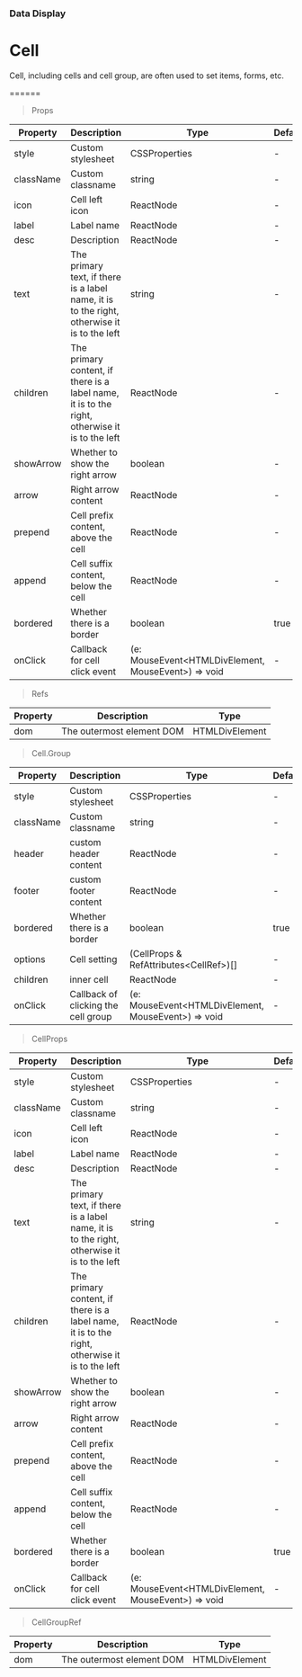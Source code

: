 ### Data Display

# Cell 

Cell, including cells and cell group, are often used to set items, forms, etc.

======

> Props

|Property|Description|Type|DefaultValue|
|----------|-------------|------|------|
|style|Custom stylesheet|CSSProperties|-|
|className|Custom classname|string|-|
|icon|Cell left icon|ReactNode|-|
|label|Label name|ReactNode|-|
|desc|Description|ReactNode|-|
|text|The primary text, if there is a label name, it is to the right, otherwise it is to the left|string|-|
|children|The primary content, if there is a label name, it is to the right, otherwise it is to the left|ReactNode|-|
|showArrow|Whether to show the right arrow|boolean|-|
|arrow|Right arrow content|ReactNode|-|
|prepend|Cell prefix content, above the cell|ReactNode|-|
|append|Cell suffix content, below the cell|ReactNode|-|
|bordered|Whether there is a border|boolean|true|
|onClick|Callback for cell click event|(e: MouseEvent\<HTMLDivElement, MouseEvent\>) =\> void|-|

> Refs

|Property|Description|Type|
|----------|-------------|------|
|dom|The outermost element DOM|HTMLDivElement|

> Cell.Group

|Property|Description|Type|DefaultValue|
|----------|-------------|------|------|
|style|Custom stylesheet|CSSProperties|-|
|className|Custom classname|string|-|
|header|custom header content|ReactNode|-|
|footer|custom footer content|ReactNode|-|
|bordered|Whether there is a border|boolean|true|
|options|Cell setting|(CellProps & RefAttributes\<CellRef\>)\[\]|-|
|children|inner cell|ReactNode|-|
|onClick|Callback of clicking the cell group|(e: MouseEvent\<HTMLDivElement, MouseEvent\>) =\> void|-|

> CellProps

|Property|Description|Type|DefaultValue|
|----------|-------------|------|------|
|style|Custom stylesheet|CSSProperties|-|
|className|Custom classname|string|-|
|icon|Cell left icon|ReactNode|-|
|label|Label name|ReactNode|-|
|desc|Description|ReactNode|-|
|text|The primary text, if there is a label name, it is to the right, otherwise it is to the left|string|-|
|children|The primary content, if there is a label name, it is to the right, otherwise it is to the left|ReactNode|-|
|showArrow|Whether to show the right arrow|boolean|-|
|arrow|Right arrow content|ReactNode|-|
|prepend|Cell prefix content, above the cell|ReactNode|-|
|append|Cell suffix content, below the cell|ReactNode|-|
|bordered|Whether there is a border|boolean|true|
|onClick|Callback for cell click event|(e: MouseEvent\<HTMLDivElement, MouseEvent\>) =\> void|-|

> CellGroupRef

|Property|Description|Type|
|----------|-------------|------|
|dom|The outermost element DOM|HTMLDivElement|

